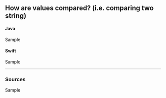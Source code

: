 ## How are values compared? (i.e. comparing two string)
#### Java
Sample
#### Swift
Sample

----

### Sources
Sample
